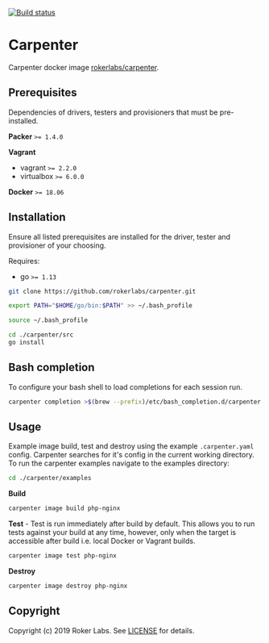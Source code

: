 [![Build status](https://badge.buildkite.com/69ccb4419a7cda90f5a810fa4e14bed55889342c2c3380fd02.svg)](https://buildkite.com/rokerlabs/carpenter?branch=master)

# Carpenter

Carpenter docker image [rokerlabs/carpenter](https://hub.docker.com/repository/docker/rokerlabs/carpenter).

## Prerequisites

Dependencies of drivers, testers and provisioners that must be pre-installed.

**Packer** `>= 1.4.0`

**Vagrant**

  * vagrant `>= 2.2.0`
  * virtualbox `>= 6.0.0`

**Docker** `>= 18.06`

## Installation

Ensure all listed prerequisites are installed for the driver, tester and provisioner of your choosing.

Requires:

  * go `>= 1.13`

```bash
git clone https://github.com/rokerlabs/carpenter.git

export PATH="$HOME/go/bin:$PATH" >> ~/.bash_profile

source ~/.bash_profile

cd ./carpenter/src
go install
```

## Bash completion

To configure your bash shell to load completions for each session run.

```bash
carpenter completion >$(brew --prefix)/etc/bash_completion.d/carpenter
```

## Usage

Example image build, test and destroy using the example `.carpenter.yaml` config. Carpenter searches for it's config in the current working directory. To run the carpenter examples navigate to the examples directory:

```bash
cd ./carpenter/examples
```

**Build**
```bash
carpenter image build php-nginx
```

**Test** - Test is run immediately after build by default. This allows you to run tests against your build at any time, however, only when the target is accessible after build i.e. local Docker or Vagrant builds.
```bash
carpenter image test php-nginx
```

**Destroy**
```bash
carpenter image destroy php-nginx
```

## Copyright

Copyright (c) 2019 Roker Labs. See [LICENSE](./LICENSE) for details.